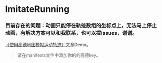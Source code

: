 # ImitateRunning

### 目前存在的问题：动画只能停在轨迹数组的坐标点上，无法马上停止动画，有解决方案可以和我联系，也可以提issues，谢谢。

[《使用高德地图模拟运动轨迹》](http://facex.xyz/2016/12/14/使用高德地图模拟运动轨迹/)文章Demo。

> 请在manifests文件中添加你的的高德key。

